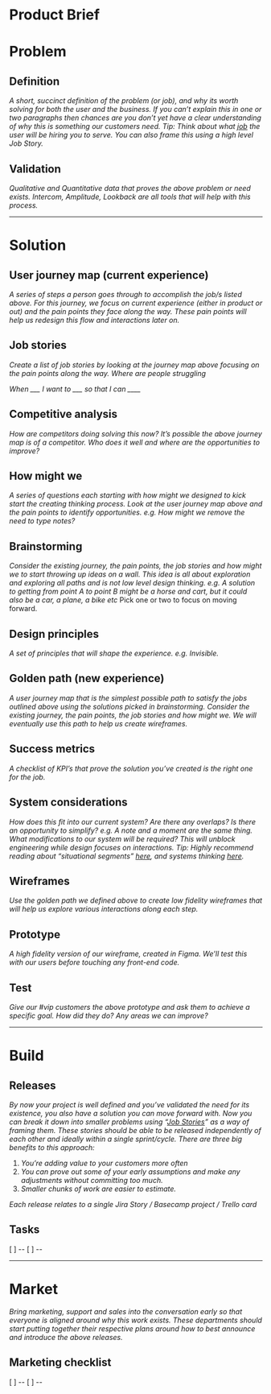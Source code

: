 # Product Brief

# Problem
## Definition

*A short, succinct definition of the problem (or job), and why its worth solving for both the user and the business. If you can’t explain this in one or two paragraphs then chances are you don’t yet have a clear understanding of why this is something our customers need.*
*Tip: Think about what* [*job*](https://jtbd.info/) *the user will be hiring you to serve. You can also frame this using a high level Job Story.*

## Validation

*Qualitative and Quantitative data that proves the above problem or need exists. Intercom, Amplitude, Lookback are all tools that will help with this process.*


----------
# Solution
## User journey map (current experience)

*A series of steps a person goes through to accomplish the job/s listed above. For this journey, we focus on current experience (either in product or out) and the pain points they face along the way. These pain points will help us redesign this flow and interactions later on.*

## Job stories

*Create a list of job stories by looking at the journey map above focusing on the pain points along the way. Where are people struggling*

*When ___ I want to ___ so that I can ____*

## Competitive analysis

*How are competitors doing solving this now? It’s possible the above journey map is of a competitor. Who does it well and where are the opportunities to improve?*

## How might we

*A series of questions each starting with how might we designed to kick start the creating thinking process. Look at the user journey map above and the pain points to identify opportunities. e.g. How might we remove the need to type notes?*

## Brainstorming

*Consider the existing journey, the pain points, the job stories and how might we to start throwing up ideas on a wall. This idea is all about exploration and exploring all paths and is not low level design thinking. e.g. A solution to getting from point A to point B might be a horse and cart, but it could also be a car, a plane, a bike etc* Pick one or two to focus on moving forward.

## Design principles

*A set of principles that will shape the experience. e.g. Invisible.*

## Golden path (new experience)

*A user journey map that is the simplest possible path to satisfy the jobs outlined above using the solutions picked in brainstorming. Consider the existing journey, the pain points, the job stories and how might we. We will eventually use this path to help us create wireframes.*

## Success metrics

*A checklist of KPI’s that prove the solution you’ve created is the right one for the job.* 

## System considerations

*How does this fit into our current system? Are there any overlaps? Is there an opportunity to simplify? e.g. A note and a moment are the same thing. What modifications to our system will be required? This will unblock engineering while design focuses on interactions.*
*Tip: Highly recommend reading about “situational segments”* [*here*](https://jtbd.info/5-tips-for-writing-a-job-story-7c9092911fc9#.tesg41olv)*, and systems thinking* [*here*](https://blog.intercom.com/design-futures-1-creating-systems-not-products/)*.*

## Wireframes

*Use the golden path we defined above to create low fidelity wireframes that will help us explore various interactions along each step.*

## Prototype

*A high fidelity version of our wireframe, created in Figma. We'll test this with our users before touching any front-end code.*

## Test

*Give our #vip customers the above prototype and ask them to achieve a specific goal. How did they do? Any areas we can improve?*


----------
# Build
## Releases

*By now your project is well defined and you’ve validated the need for its existence, you also have a solution you can move forward with. Now you can break it down into smaller problems using “*[*Job Stories*](https://www.fastcodesign.com/3068326/a-ridiculously-simple-tool-for-building-products-people-love)*” as a way of framing them. These stories should be able to be released independently of each other and ideally within a single sprint/cycle. There are three big benefits to this approach:*

1. *You’re adding value to your customers more often*
2. *You can prove out some of your early assumptions and make any adjustments without committing too much.*
3. *Smaller chunks of work are easier to estimate.*

*Each release relates to a single Jira Story / Basecamp project / Trello card*


## Tasks
[ ] --
[ ] --

----------
# Market
*Bring marketing, support and sales into the conversation early so that everyone is aligned around why this work exists. These departments should start putting together their respective plans around how to best announce and introduce the above releases.*

## Marketing checklist
[ ] --
[ ] --



